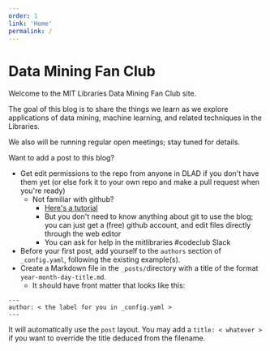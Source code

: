 ```yaml
---
order: 1
link: 'Home'
permalink: /
---
```


# Data Mining Fan Club

Welcome to the MIT Libraries Data Mining Fan Club site.

The goal of this blog is to share the things we learn as we explore
applications of data mining, machine learning, and related techniques in the
Libraries.

We also will be running regular open meetings; stay tuned for details.

Want to add a post to this blog?
* Get edit permissions to the repo from anyone in DLAD if you don't have them yet (or else fork it to your own repo and make a pull request when you're ready)
  * Not familiar with github?
    * [Here's a tutorial](https://github.com/LibraryCodeYearIG/Codeyear-IG-Github-Project)
    * But you don't need to know anything about git to use the blog; you can just get a (free) github account, and edit files directly through the web editor
    * You can ask for help in the mitlibraries #codeclub Slack
* Before your first post, add yourself to the `authors` section of `_config.yaml`, following the existing example(s).
* Create a Markdown file in the `_posts/`directory with a title of the format `year-month-day-title.md`.
  * It should have front matter that looks like this:

```
---
author: < the label for you in _config.yaml >
---
```

It will automatically use the `post` layout. You may add a `title: < whatever >` if you want to override the title deduced from the filename.
